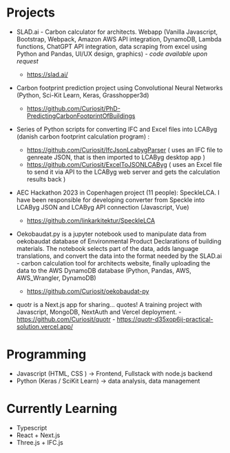 
# Projects
- SLAD.ai - Carbon calculator for architects. Webapp (Vanilla Javascript, Bootstrap, Webpack, Amazon AWS API integration, DynamoDB, Lambda functions, ChatGPT API integration, data scraping from excel using Python and Pandas, UI/UX design, graphics) - *code available upon request*
    - https://slad.ai/
- Carbon footprint prediction project using Convolutional Neural Networks (Python, Sci-Kit Learn, Keras, Grasshopper3d)
    - https://github.com/Curiosit/PhD-PredictingCarbonFootprintOfBuildings 
- Series of Python scripts for converting IFC and Excel files into LCAByg (danish carbon footprint calculation program) :
    - https://github.com/Curiosit/IfcJsonLcabygParser ( uses an IFC file to genreate JSON, that is then imported to LCAByg desktop app )
    - https://github.com/Curiosit/ExcelToJSONLCAByg ( uses an Excel file to send it via API to the LCAByg web server and gets the calculation results back )
- AEC Hackathon 2023 in Copenhagen project (11 people): SpeckleLCA. I have been responsible for developing converter from Speckle into LCAByg JSON and LCAByg API connection (Javascript, Vue)
    - https://github.com/linkarkitektur/SpeckleLCA
 

- Oekobaudat.py is a jupyter notebook used to manipulate data from oekobaudat database of Environmental Product Declarations of building materials. The notebook selects part of the data, adds language translations, and convert the data into the format needed by the SLAD.ai - carbon calculation tool for architects website, finally uploading the data to the AWS DynamoDB database (Python, Pandas, AWS, AWS_Wrangler, DynamoDB) 
    - https://github.com/Curiosit/oekobaudat-py
 
- quotr is a Next.js app for sharing... quotes! A training project with Javascript, MongoDB, NextAuth and Vercel deployment.
      - https://github.com/Curiosit/quotr
      - https://quotr-d35xop6ij-practical-solution.vercel.app/

# Programming
- Javascript (HTML, CSS ) -> Frontend, Fullstack with node.js backend
- Python (Keras / SciKit Learn) -> data analysis, data management

# Currently Learning
- Typescript
- React + Next.js
- Three.js + IFC.js

